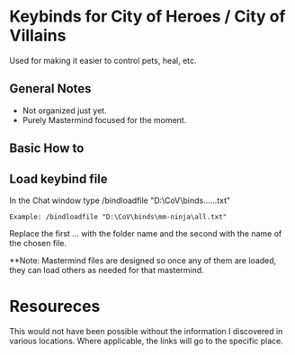 # Keybinds for City of Heroes / City of Villains
Used for making it easier to control pets, heal, etc. 

## General Notes
- Not organized just yet. 
- Purely Mastermind focused for the moment.

## Basic How to

## Load keybind file
In the Chat window type /bindloadfile "D:\CoV\binds\...\...txt"

    Example: /bindloadfile "D:\CoV\binds\mm-ninja\all.txt"

Replace the first ... with the folder name and the second with the name of the chosen file.

**Note: Mastermind files are designed so once any of them are loaded, they can load others as needed for that mastermind.


# Resoureces
This would not have been possible without the information I discovered in various locations. Where applicable, the links will go to the specific place.